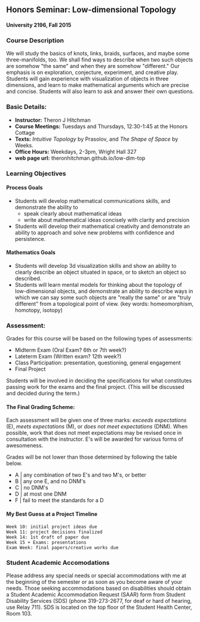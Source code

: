 ## Honors Seminar: Low-dimensional Topology
#### University 2196, Fall 2015

### Course Description

We will study the basics of knots, links, braids, surfaces, and maybe some
three-manifolds, too. We shall find ways to describe when two such objects are
somehow "the same" and when they are somehow "different." Our emphasis is on
exploration, conjecture, experiment, and creative play. Students will gain
experience with visualization of objects in three dimensions, and learn to make
mathematical arguments which are precise and concise. Students will also learn to ask and answer their own questions.


### Basic Details:

- **Instructor:** Theron J Hitchman
- **Course Meetings:** Tuesdays and Thursdays, 12:30-1:45 at the Honors Cottage
- **Texts:** _Intuitive Topology_ by Prasolov, and _The Shape of Space_ by Weeks.
- **Office Hours:** Weekdays, 2-3pm, Wright Hall 327
- **web page url:** theronhitchman.github.io/low-dim-top

### Learning Objectives

#### Process Goals

- Students will develop mathematical communications skills, and demonstrate the ability to
    * speak clearly about mathematical ideas
    * write about mathematical ideas concisely with clarity and precision
- Students will develop their mathematical creativity and demonstrate an ability to approach and solve new problems with confidence and persistence.

#### Mathematics Goals

- Students will develop 3d visualization skills and show an ability to clearly describe an object situated in space, or to sketch an object so described.
- Students will learn mental models for thinking about the topology of low-dimensional objects, and demonstrate an ability to describe ways in which we can say some such objects are "really the same" or are "truly different" from a topological point of view. (key words: homeomorphism, homotopy, isotopy)

### Assessment:

Grades for this course will be based on the following types of assessments:

- Midterm Exam (Oral Exam? 6th or 7th week?)
- Lateterm Exam (Written exam? 12th week?)
- Class Participation: presentation, questioning, general engagement
- Final Project

Students will be involved in deciding the specifications for what constitutes passing work for the exams and the final project. (This will be discussed and decided during the term.)

#### The Final Grading Scheme:

Each assessment will be given one of three marks: _exceeds expectations_ (E),
_meets expectations_ (M), or _does not meet expectations_ (DNM). When
possible, work that does not meet expectations may be revised once in
consultation with the instructor. E's will be awarded for various forms of
awesomeness.

Grades will be not lower than those determined by following the table below.

* A |  any combination of two E's and two M's, or better
* B |  any one E, and no DNM's
* C |  no DNM's
* D |  at most one DNM
* F |  fail to meet the standards for a D

#### My Best Guess at a Project Timeline

    Week 10: initial project ideas due
    Week 11: project decisions finalized
    Week 14: 1st draft of paper due
    Week 15 + Exams: presentations
    Exam Week: final papers/creative works due


### Student Academic Accomodations

Please address any special needs or special accommodations with me at the beginning of the semester or as soon as you become aware of your needs. Those seeking accommodations based on disabilities should obtain a Student Academic Accommodation Request (SAAR) form from Student Disability Services (SDS) (phone 319-273-2677, for deaf or hard of hearing, use Relay 711). SDS is located on the top floor of the Student Health Center, Room 103.

